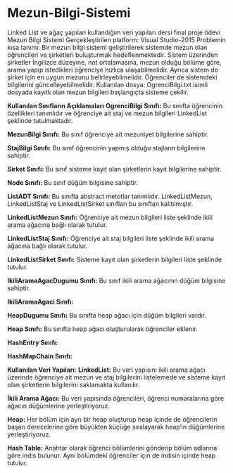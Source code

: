 # Mezun-Bilgi-Sistemi
Linked List ve ağaç yapıları kullandığım veri yapıları dersi final proje ödevi
Mezun Bilgi Sistemi
Gerçekleştirilen platform: Visual Studio-2015 
Problemin kısa tanımı: Bir mezun bilgi sistemi geliştirilerek sistemde mezun olan öğrencileri ve şirketleri buluşturmak hedeflenmektedir. Sistem üzerinden şirketler İngilizce düzeyine, not ortalamasına, mezun olduğu bölüme göre, arama yapıp istedikleri öğrenciye hızlıca ulaşabilmelidir. Ayrıca sistem de şirket için en uygun mezunu belirleyebilmelidir. Öğrenciler de sistemdeki bilgilerini güncelleyebilmelidir.
Kullanılan dosya: OgrenciBilgi.txt isimli dosyada kayıtlı olan mezun bilgileri başlangıçta sisteme çekilir.

**Kullanılan Sınıfların Açıklamaları**
**OgrenciBilgi Sınıfı:** Bu sınıfta öğrencinin özellikleri tanımlıdır ve öğrenciye ait staj ve mezun bilgileri LinkedList şeklinde tutulmaktadır.

**MezunBilgi Sınıfı:** Bu sınıf öğrenciye ait mezuniyet bilgilerine sahiptir.

**StajBilgi Sınıfı:** Bu sınıf öğrencinin yapmış olduğu stajların bilgilerine sahiptir.

**Sirket Sınıfı:** Bu sınıf sisteme kayıt olan şirketlerin kayıt bilgilerine sahiptir.

**Node Sınıfı:** Bu sınıf düğüm bilgisine sahiptir.

**ListADT Sınıfı:** Bu sınıfta abstract metotlar tanımlıdır. LinkedListMezun, LinkedListStaj ve LinkedListSirket sınıfları bu sınıftan kalıtılmıştır.

**LinkedListMezun Sınıfı:** Öğrenciye ait mezun bilgileri liste şeklinde ikili arama ağacına bağlı olarak tutulur.

**LinkedListStaj Sınıfı:** Öğrenciye ait staj bilgileri liste şeklinde ikili arama ağacına bağlı olarak tutulur.

**LinkedListSirket Sınıfı:** Sisteme kayıt olan şirketlerin bilgileri liste şeklinde tutulur.

**IkiliAramaAgacDugumu Sınıfı:** Bu sınıf ikili arama ağacının düğüm bilgisine sahiptir.

**IkiliAramaAgaci Sınıfı:**

**HeapDugumu Sınıfı:** Bu sınıfta heap ağacı için düğüm bilgileri vardır.

**Heap Sınıfı:** Bu sınıfta heap ağacı oluşturularak öğrenciler eklenir.

**HashEntry Sınıfı:**

**HashMapChain Sınıfı:**

**Kullanılan Veri Yapıları:**
**LinkedList:** Bu veri yapısını ikili arama ağacı üzerinde öğrenciye ait mezun ve staj bilgilerini listelemede ve sisteme kayıt olan şirketlerin bilgilerini saklamakta kullanılır.

**İkili Arama Ağacı:** Bu veri yapısında öğrencileri, öğrenci numaralarına göre ağacın düğümlerine yerleştiriyoruz.

**Heap:** Her bölüm için ayrı bir heap oluşturup heap içinde de öğrencilerin başarı derecelerine göre büyükten küçüğe sıralayarak heap’in düğümlerine yerleştiriyoruz.

**Hash Table:** Anahtar olarak öğrenci bölümlerini gönderip bölüm adlarına göre indis bulunur. Aynı bölümdeki öğrenciler için de indisin içinde heap tutulur.
